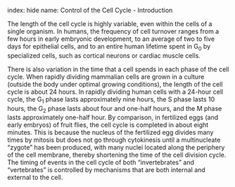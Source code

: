 index: hide
name: Control of the Cell Cycle - Introduction

The length of the cell cycle is highly variable, even within the cells of a single organism. In humans, the frequency of cell turnover ranges from a few hours in early embryonic development, to an average of two to five days for epithelial cells, and to an entire human lifetime spent in G<sub>0</sub> by specialized cells, such as cortical neurons or cardiac muscle cells.

There is also variation in the time that a cell spends in each phase of the cell cycle. When rapidly dividing mammalian cells are grown in a culture (outside the body under optimal growing conditions), the length of the cell cycle is about 24 hours. In rapidly dividing human cells with a 24-hour cell cycle, the G<sub>1</sub> phase lasts approximately nine hours, the S phase lasts 10 hours, the G<sub>2</sub> phase lasts about four and one-half hours, and the M phase lasts approximately one-half hour. By comparison, in fertilized eggs (and early embryos) of fruit flies, the cell cycle is completed in about eight minutes. This is because the nucleus of the fertilized egg divides many times by mitosis but does not go through cytokinesis until a multinucleate “zygote” has been produced, with many nuclei located along the periphery of the cell membrane, thereby shortening the time of the cell division cycle. The timing of events in the cell cycle of both “invertebrates” and “vertebrates” is controlled by mechanisms that are both internal and external to the cell.
